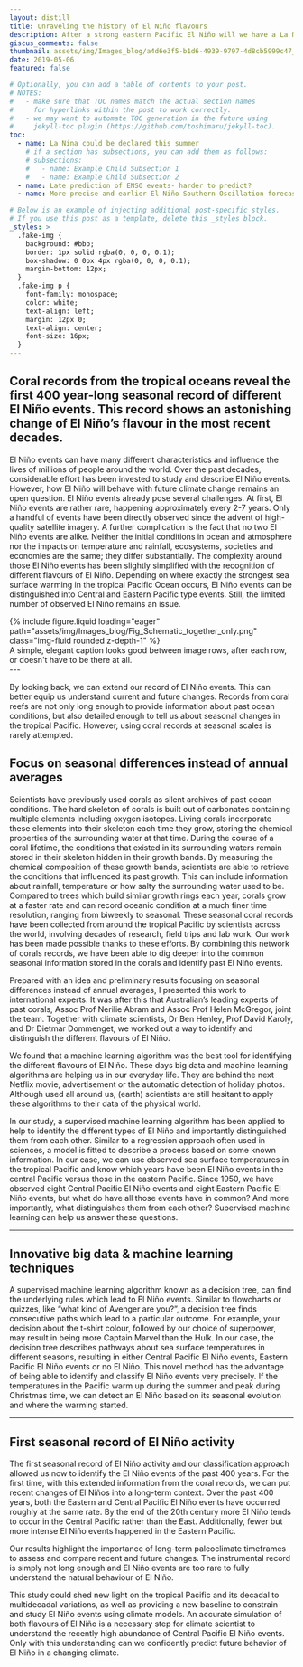 ```yaml
---
layout: distill
title: Unraveling the history of El Niño flavours
description: After a strong eastern Pacific El Niño will we have a La Niña developing in 2024
giscus_comments: false
thumbnail: assets/img/Images_blog/a4d6e3f5-b1d6-4939-9797-4d8cb5999c47_large.jpeg
date: 2019-05-06
featured: false

# Optionally, you can add a table of contents to your post.
# NOTES:
#   - make sure that TOC names match the actual section names
#     for hyperlinks within the post to work correctly.
#   - we may want to automate TOC generation in the future using
#     jekyll-toc plugin (https://github.com/toshimaru/jekyll-toc).
toc:
  - name: La Nina could be declared this summer
    # if a section has subsections, you can add them as follows:
    # subsections:
    #   - name: Example Child Subsection 1
    #   - name: Example Child Subsection 2
  - name: Late prediction of ENSO events- harder to predict?
  - name: More precise and earlier El Niño Southern Oscillation forecasts

# Below is an example of injecting additional post-specific styles.
# If you use this post as a template, delete this _styles block.
_styles: >
  .fake-img {
    background: #bbb;
    border: 1px solid rgba(0, 0, 0, 0.1);
    box-shadow: 0 0px 4px rgba(0, 0, 0, 0.1);
    margin-bottom: 12px;
  }
  .fake-img p {
    font-family: monospace;
    color: white;
    text-align: left;
    margin: 12px 0;
    text-align: center;
    font-size: 16px;
  }
---
```


## Coral records from the tropical oceans reveal the first 400 year-long seasonal record of different El Niño events. This record shows an astonishing change of El Niño’s flavour in the most recent decades. 


El Niño events can have many different characteristics and influence the lives of millions of people around the world. Over the past decades, considerable effort has been invested to study and describe El Niño events. However, how El Niño will behave with future climate change remains an open question.
El Niño events already pose several challenges. At first, El Niño events are rather rare, happening approximately every 2-7 years. Only a handful of events have been directly observed since the advent of high-quality satellite imagery. A further complication is the fact that no two El Niño events are alike. Neither the initial conditions in ocean and atmosphere nor the impacts on temperature and rainfall, ecosystems, societies and economies are the same; they differ substantially. The complexity around those El Niño events has been slightly simplified with the recognition of different flavours of El Niño. Depending on where exactly the strongest sea surface warming in the tropical Pacific Ocean occurs, El Niño events can be distinguished into Central and Eastern Pacific type events.  Still, the limited number of observed El Niño remains an issue. 


<div class="row mt-3">
    <div class="col-sm mt-3 mt-md-0">
        {% include figure.liquid loading="eager" path="assets/img/Images_blog/Fig_Schematic_together_only.png" class="img-fluid rounded z-depth-1" %}
    </div>
</div>
<div class="caption">
    A simple, elegant caption looks good between image rows, after each row, or doesn't have to be there at all.
</div>
---

By looking back, we can extend our record of El Niño events. This can better equip us understand current and future changes. Records from coral reefs are not only long enough to provide information about past ocean conditions, but also detailed enough to tell us about seasonal changes in the tropical Pacific. However, using coral records at seasonal scales is rarely attempted. 


## Focus on seasonal differences instead of annual averages

Scientists have previously used corals as silent archives of past ocean conditions. The hard skeleton of corals is built out of carbonates containing multiple elements including oxygen isotopes. Living corals incorporate these elements into their skeleton each time they grow, storing the chemical properties of the surrounding water at that time. During the course of a coral lifetime, the conditions that existed in its surrounding waters remain stored in their skeleton hidden in their growth bands. By measuring the chemical composition of these growth bands, scientists are able to retrieve the conditions that influenced its past growth. This can include information about rainfall, temperature or how salty the surrounding water used to be. Compared to trees which build similar growth rings each year, corals grow at a faster rate and can record oceanic condition at a much finer time resolution, ranging from biweekly to seasonal. 
These seasonal coral records have been collected from around the tropical Pacific by scientists across the world, involving decades of research, field trips and lab work. Our work has been made possible thanks to these efforts. By combining this network of corals records, we have been able to dig deeper into the common seasonal information stored in the corals and identify past El Niño events. 

Prepared with an idea and preliminary results focusing on seasonal differences instead of annual averages, I presented this work to international experts. It was after this that Australian’s leading experts of past corals, Assoc Prof Nerilie Abram and Assoc Prof Helen McGregor, joint the team. Together with climate scientists, Dr Ben Henley, Prof David Karoly, and Dr Dietmar Dommenget, we worked out a way to identify and distinguish the different flavours of El Niño. 

We found that a machine learning algorithm was the best tool for identifying the different flavours of El Niño. These days big data and machine learning algorithms are helping us in our everyday life. They are behind the next Netflix movie, advertisement or the automatic detection of holiday photos. Although used all around us, (earth) scientists are still hesitant to apply these algorithms to their data of the physical world. 

In our study, a supervised machine learning algorithm has been applied to help to identify the different types of El Niño and importantly distinguished them from each other. Similar to a regression approach often used in sciences, a model is fitted to describe a process based on some known information. In our case, we can use observed sea surface temperatures in the tropical Pacific and know which years have been El Niño events in the central Pacific versus those in the eastern Pacific. Since 1950, we have observed eight Central Pacific El Niño events and eight Eastern Pacific El Niño events, but what do have all those events have in common? And more importantly, what distinguishes them from each other? Supervised machine learning can help us answer these questions. 


---

## Innovative big data & machine learning techniques

A supervised machine learning algorithm known as a decision tree, can find the underlying rules which lead to El Niño events. Similar to flowcharts or quizzes, like “what kind of Avenger are you?”, a decision tree finds consecutive paths which lead to a particular outcome. For example, your decision about the t-shirt colour, followed by our choice of superpower, may result in being more Captain Marvel than the Hulk. In our case, the decision tree describes pathways about sea surface temperatures in different seasons, resulting in either Central Pacific El Niño events, Eastern Pacific El Niño events or no El Niño. This novel method has the advantage of being able to identify and classify El Niño events very precisely. If the temperatures in the Pacific warm up during the summer and peak during Christmas time, we can detect an El Niño based on its seasonal evolution and where the warming started. 


---

## First seasonal record of El Niño activity

The first seasonal record of El Niño activity and our classification approach allowed us now to identify the El Niño events of the past 400 years. For the first time, with this extended information from the coral records, we can put recent changes of El Niños into a long-term context.  Over the past 400 years, both the Eastern and Central Pacific El Niño events have occurred roughly at the same rate. By the end of the 20th century more El Niño tends to occur in the Central Pacific rather than the East. Additionally, fewer but more intense El Niño events happened in the Eastern Pacific.  

Our results highlight the importance of long-term paleoclimate timeframes to assess and compare recent and future changes. The instrumental record is simply not long enough and El Niño events are too rare to fully understand the natural behaviour of El Niño. 

This study could shed new light on the tropical Pacific and its decadal to multidecadal variations, as well as providing a new baseline to constrain and study El Niño events using climate models. An accurate simulation of both flavours of El Niño is a necessary step for climate scientist to understand the recently high abundance of Central Pacific El Niño events. Only with this understanding can we confidently predict future behavior of El Niño in a changing climate. 

